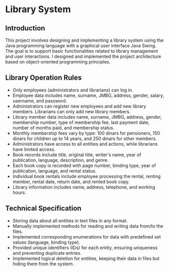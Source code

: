 # Library System

## Introduction
This project involves designing and implementing a library system using the Java programming language with a graphical user interface Java Swing. The goal is to support basic functionalities related to library management and user interactions. I designed and implemented the project architecture based on object-oriented programming principles.

## Library Operation Rules
- Only employees (administrators and librarians) can log in.
- Employee data includes name, surname, JMBG, address, gender, salary, username, and password.
- Administrators can register new employees and add new library members. Librarians can only add new library members.
- Library member data includes name, surname, JMBG, address, gender, membership number, type of membership fee, last payment date, number of months paid, and membership status.
- Monthly membership fees vary by type: 100 dinars for pensioners, 150 dinars for children up to 14 years, and 250 dinars for other members.
- Administrators have access to all entities and actions, while librarians have limited access.
- Book records include title, original title, writer's name, year of publication, language, description, and genre.
- Each book copy is recorded with page number, binding type, year of publication, language, and rental status.
- Individual book rentals include employee processing the rental, renting member, rental date, return date, and rented book copy.
- Library information includes name, address, telephone, and working hours.

## Technical Specification
- Storing data about all entities in text files in any format.
- Manually implemented methods for reading and writing data from/to the files.
- Implemented corresponding enumerations for data with predefined set values (language, binding type).
- Provided unique identifiers (IDs) for each entity, ensuring uniqueness and preventing duplicate entries.
- Implemented logical deletion for entities, keeping their data in files but hiding them from the system.

